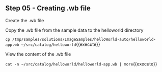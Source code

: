 ## Step 05 - Creating .wb file

Create the .wb file

Copy the .wb file from  the sample data to the helloworld directory

`cp /tmp/samples/solutions/ImageSamples/helloWorld-auto/helloworld-app.wb ~/src/catalog/helloworld`{{execute}}

View the content of the .wb file

`cat -n ~/src/catalog/helloworld/helloworld-app.wb | more`{{execute}}
